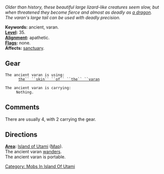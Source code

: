 *Older than history, these beautiful large lizard-like creatures seem
slow, but when threatened they become fierce and almost as deadly as [a
dragon](Dragons.md "wikilink"). The varan's large tail can be used with
deadly precision.*

**Keywords:** ancient, varan.  
**[Level](Level.md "wikilink"):** 35.  
**[Alignment](Alignment.md "wikilink"):** apathetic.  
**[Flags](:Category:_Mob_Types.md "wikilink"):** none.  
**Affects:** [sanctuary](Sanctuary.md "wikilink").  

## Gear

`The ancient varan is using:`  
<worn on body>`      `[`the`` ``skin`` ``of`` ``the`` ``varan`](Skin_Of_The_Varan.md "wikilink")

`The ancient varan is carrying:`  
`     Nothing.`

## Comments

There are usually 4, with 2 carrying the gear.

## Directions

**[Area](:Category:_Areas.md "wikilink"):** [Island of
Utami](:Category:_Island_Of_Utami.md "wikilink")
([Map](Island_Of_Utami_Map.md "wikilink")).  
The ancient varan [wanders](Wandering_Mobs.md "wikilink").  
The ancient varan is portable.  

[Category: Mobs In Island Of
Utami](Category:_Mobs_In_Island_Of_Utami "wikilink")
